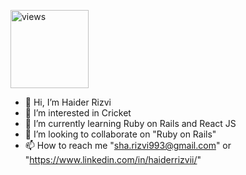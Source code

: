 <a href="https://github.com/haiderRizvii"><img alt="views" title="Github views" src="https://komarev.com/ghpvc/?username=saqibama&style=flat-square" width="125"/></a>

- 👋 Hi, I’m Haider Rizvi
- 👀 I’m interested in Cricket 
- 🌱 I’m currently learning Ruby on Rails and React JS
- 💞️ I’m looking to collaborate on "Ruby on Rails"
- 📫 How to reach me "sha.rizvi993@gmail.com" or "https://www.linkedin.com/in/haiderrizvii/"

<!---
haiderDevsinc/haiderDevsinc is a ✨ special ✨ repository because its `README.md` (this file) appears on your GitHub profile.
You can click the Preview link to take a look at your changes.
--->
